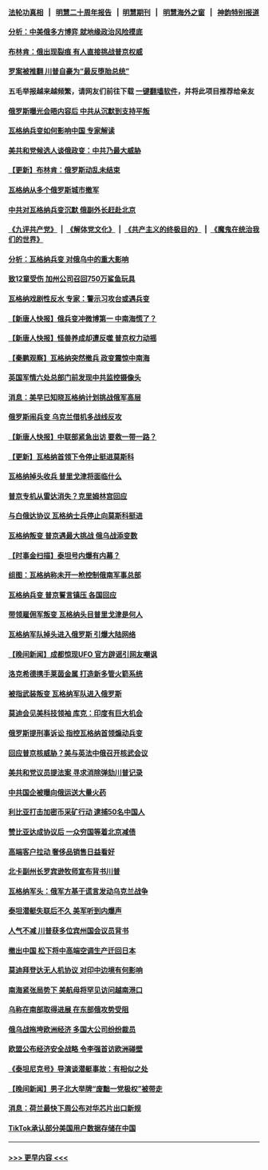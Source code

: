 #### [法轮功真相](https://github.com/gfw-breaker/truth/blob/master/README.md?t=0) &nbsp;&nbsp;|&nbsp;&nbsp; [明慧二十周年报告](https://github.com/gfw-breaker/mh-reports/blob/master/README.md?t=0) &nbsp;&nbsp;|&nbsp;&nbsp;[明慧期刊](https://github.com/gfw-breaker/mh-qikan) &nbsp;&nbsp;|&nbsp;&nbsp; [明慧海外之窗](https://github.com/gfw-breaker/mh-news/blob/master/README.md?t=0) &nbsp;&nbsp;|&nbsp;&nbsp; [神韵特别报道](https://github.com/gfw-breaker/mh-news/blob/master/shenyun.md?t=0)
#### [分析：中美俄多方博弈 就地缘政治风险摸底](../pages/nsc418/n14022385.md?t=06260643) 
#### [布林肯：俄出现裂痕 有人直接挑战普京权威](../pages/nsc418/n14022464.md?t=06260643) 
#### [罗案被推翻 川普自豪为“最反堕胎总统”](../pages/nsc418/n14022382.md?t=06260643) 
#### 五毛举报越来越频繁，请网友们前往下载 [一键翻墙软件](https://github.com/gfw-breaker/ssr-accounts)，并将此项目推荐给亲友
#### [俄罗斯曝光会晤内容后 中共从沉默到支持平叛](../pages/nsc418/n14022436.md?t=06260643) 
#### [瓦格纳兵变如何影响中国 专家解读](../pages/nsc418/n14022354.md?t=06260643) 
#### [美共和党候选人谈俄政变：中共乃最大威胁](../pages/nsc418/n14022409.md?t=06260643) 
#### [【更新】布林肯：俄罗斯动乱未结束](../pages/nsc418/n14022407.md?t=06260643) 
#### [瓦格纳从多个俄罗斯城市撤军](../pages/nsc418/n14022391.md?t=06260643) 
#### [中共对瓦格纳兵变沉默 俄副外长赶赴北京](../pages/nsc418/n14022353.md?t=06260643) 
#### [《九评共产党》](https://github.com/begood0513/9ping.md/blob/master/README.md) &nbsp;|&nbsp; [《解体党文化》](../../../../jtdwh.md/blob/master/README.md)  &nbsp;|&nbsp; [《共产主义的终极目的》](../../../../gczydzjmd.md/blob/master/README.md) &nbsp;|&nbsp; [《魔鬼在统治我们的世界》](../../../../mgztzwmdsj.md/blob/master/README.md) 
#### [分析：瓦格纳兵变 对俄乌中的重大影响](../pages/nsc418/n14022346.md?t=06260643) 
#### [致12童受伤 加州公司召回750万鲨鱼玩具](../pages/nsc418/n14022320.md?t=06260643) 
#### [瓦格纳戏剧性反水 专家：警示习攻台或遇兵变](../pages/nsc418/n14022227.md?t=06260643) 
#### [【新唐人快报】俄兵变冲微博第一 中南海慌了？](../pages/nsc418/n14022291.md?t=06260643) 
#### [【新唐人快报】怪兽养成却遭反噬 普京权力动摇](../pages/nsc418/n14022290.md?t=06260643) 
#### [【秦鹏观察】瓦格纳突然撤兵 政变震惊中南海](../pages/nsc418/n14022229.md?t=06260643) 
#### [英国军情六处总部门前发现中共监控摄像头](../pages/nsc418/n14022265.md?t=06260643) 
#### [消息：美早已知晓瓦格纳计划挑战俄军高层](../pages/nsc418/n14022213.md?t=06260643) 
#### [俄罗斯闹兵变 乌克兰借机多战线反攻](../pages/nsc418/n14022189.md?t=06260643) 
#### [【新唐人快报】中联部紧急出访 要救一带一路？](../pages/nsc418/n14022198.md?t=06260643) 
#### [【更新】瓦格纳首领下令停止挺进莫斯科](../pages/nsc418/n14022007.md?t=06260643) 
#### [瓦格纳掉头收兵 普里戈津将面临什么](../pages/nsc418/n14022187.md?t=06260643) 
#### [普京专机从雷达消失？克里姆林宫回应](../pages/nsc418/n14022182.md?t=06260643) 
#### [与白俄达协议 瓦格纳士兵停止向莫斯科挺进](../pages/nsc418/n14022186.md?t=06260643) 
#### [瓦格纳叛变 普京遇最大挑战 俄乌战添变数](../pages/nsc418/n14022164.md?t=06260643) 
#### [【时事金扫描】泰坦号内爆有内幕？](../pages/nsc418/n14022124.md?t=06260643) 
#### [组图：瓦格纳称未开一枪控制俄南军事总部](../pages/nsc418/n14022102.md?t=06260643) 
#### [瓦格纳兵变 普京誓言镇压 各国回应](../pages/nsc418/n14022068.md?t=06260643) 
#### [带领雇佣军叛变 瓦格纳头目普里戈津是何人](../pages/nsc418/n14022101.md?t=06260643) 
#### [瓦格纳军队掉头进入俄罗斯 引爆大陆网络](../pages/nsc418/n14022011.md?t=06260643) 
#### [【晚间新闻】成都惊现UFO 官方辟谣引网友嘲讽](../pages/nsc418/n14021949.md?t=06260643) 
#### [洛克希德携手莱茵金属 打造新多管火箭系统](../pages/nsc418/n14021936.md?t=06260643) 
#### [被指武装叛变 瓦格纳军队进入俄罗斯](../pages/nsc418/n14021863.md?t=06260643) 
#### [莫迪会见美科技领袖 库克：印度有巨大机会](../pages/nsc418/n14021842.md?t=06260643) 
#### [俄罗斯提刑事诉讼 指控瓦格纳首领煽动兵变](../pages/nsc418/n14021731.md?t=06260643) 
#### [回应普京核威胁？美与英法中俄召开核武会议](../pages/nsc418/n14021763.md?t=06260643) 
#### [美共和党议员提法案 寻求消除弹劾川普记录](../pages/nsc418/n14021716.md?t=06260643) 
#### [中共国企被曝向俄运送大量火药](../pages/nsc418/n14021756.md?t=06260643) 
#### [利比亚打击加密币采矿行动 逮捕50名中国人](../pages/nsc418/n14021727.md?t=06260643) 
#### [赞比亚达成协议后 一众穷国等着北京减债](../pages/nsc418/n14021694.md?t=06260643) 
#### [高端客户拉动 奢侈品销售日益看好](../pages/nsc418/n14021621.md?t=06260643) 
#### [北卡副州长罗宾逊牧师宣布背书川普](../pages/nsc418/n14021688.md?t=06260643) 
#### [瓦格纳军头：俄军方基于谎言发动乌克兰战争](../pages/nsc418/n14021707.md?t=06260643) 
#### [泰坦潜艇失联后不久 美军听到内爆声](../pages/nsc418/n14021604.md?t=06260643) 
#### [人气不减 川普获多位宾州国会议员背书](../pages/nsc418/n14021515.md?t=06260643) 
#### [撤出中国 松下将中高端空调生产迁回日本](../pages/nsc418/n14021669.md?t=06260643) 
#### [莫迪拜登达无人机协议 对印中边境有何影响](../pages/nsc418/n14021618.md?t=06260643) 
#### [南海紧张局势下 美航母将罕见访问越南港口](../pages/nsc418/n14021533.md?t=06260643) 
#### [乌称在南部取得进展 在东部俄攻势受阻](../pages/nsc418/n14021508.md?t=06260643) 
#### [俄乌战拖垮欧洲经济 多国大公司纷纷裁员](../pages/nsc418/n14021517.md?t=06260643) 
#### [欧盟公布经济安全战略 令李强首访欧洲碰壁](../pages/nsc418/n14021471.md?t=06260643) 
#### [《泰坦尼克号》导演谈潜艇事故：有相似之处](../pages/nsc418/n14021477.md?t=06260643) 
#### [【晚间新闻】男子北大举牌“废黜一党极权”被带走](../pages/nsc418/n14021427.md?t=06260643) 
#### [消息：荷兰最快下周公布对华芯片出口新规](../pages/nsc418/n14021426.md?t=06260643) 
#### [TikTok承认部分美国用户数据存储在中国](../pages/nsc418/n14021399.md?t=06260643) 

----
#### [ >>> 更早内容 <<< ](../indexes/nsc418-earlier.md)
